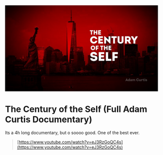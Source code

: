 
![](img/century_self.png)

# The Century of the Self (Full Adam Curtis Documentary)

Its a 4h long documentary, but o soooo good. One of the best ever.

> [https://www.youtube.com/watch?v=eJ3RzGoQC4s](https://www.youtube.com/watch?v=eJ3RzGoQC4s)

